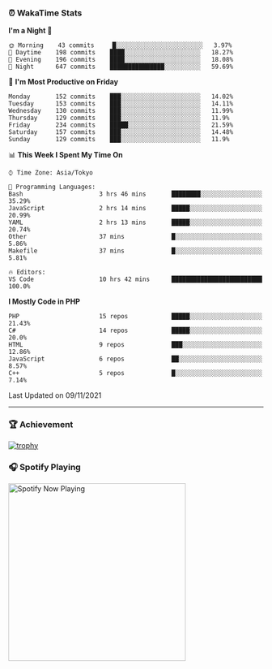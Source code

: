 ### ⏰ WakaTime Stats


<!--START_SECTION:waka-->
**I'm a Night 🦉** 

```text
🌞 Morning    43 commits     █░░░░░░░░░░░░░░░░░░░░░░░░   3.97% 
🌆 Daytime    198 commits    ████░░░░░░░░░░░░░░░░░░░░░   18.27% 
🌃 Evening    196 commits    ████░░░░░░░░░░░░░░░░░░░░░   18.08% 
🌙 Night      647 commits    ███████████████░░░░░░░░░░   59.69%

```
📅 **I'm Most Productive on Friday** 

```text
Monday       152 commits    ███░░░░░░░░░░░░░░░░░░░░░░   14.02% 
Tuesday      153 commits    ███░░░░░░░░░░░░░░░░░░░░░░   14.11% 
Wednesday    130 commits    ███░░░░░░░░░░░░░░░░░░░░░░   11.99% 
Thursday     129 commits    ███░░░░░░░░░░░░░░░░░░░░░░   11.9% 
Friday       234 commits    █████░░░░░░░░░░░░░░░░░░░░   21.59% 
Saturday     157 commits    ███░░░░░░░░░░░░░░░░░░░░░░   14.48% 
Sunday       129 commits    ███░░░░░░░░░░░░░░░░░░░░░░   11.9%

```


📊 **This Week I Spent My Time On** 

```text
⌚︎ Time Zone: Asia/Tokyo

💬 Programming Languages: 
Bash                     3 hrs 46 mins       ████████░░░░░░░░░░░░░░░░░   35.29% 
JavaScript               2 hrs 14 mins       █████░░░░░░░░░░░░░░░░░░░░   20.99% 
YAML                     2 hrs 13 mins       █████░░░░░░░░░░░░░░░░░░░░   20.74% 
Other                    37 mins             █░░░░░░░░░░░░░░░░░░░░░░░░   5.86% 
Makefile                 37 mins             █░░░░░░░░░░░░░░░░░░░░░░░░   5.81%

🔥 Editors: 
VS Code                  10 hrs 42 mins      █████████████████████████   100.0%

```

**I Mostly Code in PHP** 

```text
PHP                      15 repos            █████░░░░░░░░░░░░░░░░░░░░   21.43% 
C#                       14 repos            █████░░░░░░░░░░░░░░░░░░░░   20.0% 
HTML                     9 repos             ███░░░░░░░░░░░░░░░░░░░░░░   12.86% 
JavaScript               6 repos             ██░░░░░░░░░░░░░░░░░░░░░░░   8.57% 
C++                      5 repos             █░░░░░░░░░░░░░░░░░░░░░░░░   7.14%

```



 Last Updated on 09/11/2021
<!--END_SECTION:waka-->

---

### 🏆 Achievement

[![trophy](https://github-profile-trophy.vercel.app/?username=Slime-hatena&theme=flat&no-bg=true&no-frame=true&column=8)](https://github.com/ryo-ma/github-profile-trophy)

### 🎧 Spotify Playing

[<img src="https://spotify-now-playing-slime-hatena.vercel.app/api/spotify-playing" alt="Spotify Now Playing" width="350" />](https://open.spotify.com/user/slime_hatena)

<!--
**Slime-hatena/Slime-hatena** is a ✨ _special_ ✨ repository because its `README.md` (this file) appears on your GitHub profile.

Here are some ideas to get you started:

- 🔭 I’m currently working on ...
- 🌱 I’m currently learning ...
- 👯 I’m looking to collaborate on ...
- 🤔 I’m looking for help with ...
- 💬 Ask me about ...
- 📫 How to reach me: ...
- 😄 Pronouns: ...
- ⚡ Fun fact: ...
-->
